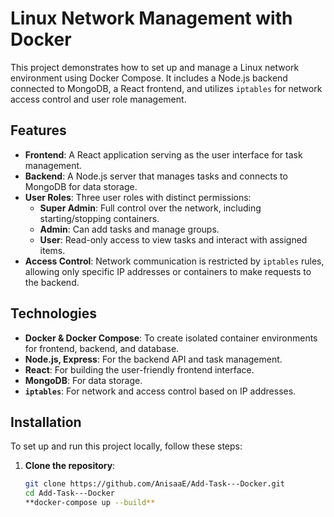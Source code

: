 # Linux Network Management with Docker

This project demonstrates how to set up and manage a Linux network environment using Docker Compose. It includes a Node.js backend connected to MongoDB, a React frontend, and utilizes `iptables` for network access control and user role management.

## Features

- **Frontend**: A React application serving as the user interface for task management.
- **Backend**: A Node.js server that manages tasks and connects to MongoDB for data storage.
- **User Roles**: Three user roles with distinct permissions:
  - **Super Admin**: Full control over the network, including starting/stopping containers.
  - **Admin**: Can add tasks and manage groups.
  - **User**: Read-only access to view tasks and interact with assigned items.
- **Access Control**: Network communication is restricted by `iptables` rules, allowing only specific IP addresses or containers to make requests to the backend.

## Technologies

- **Docker & Docker Compose**: To create isolated container environments for frontend, backend, and database.
- **Node.js, Express**: For the backend API and task management.
- **React**: For building the user-friendly frontend interface.
- **MongoDB**: For data storage.
- **`iptables`**: For network and access control based on IP addresses.

## Installation

To set up and run this project locally, follow these steps:

1. **Clone the repository**:
   ```bash
   git clone https://github.com/AnisaaE/Add-Task---Docker.git
   cd Add-Task---Docker
   **docker-compose up --build**

